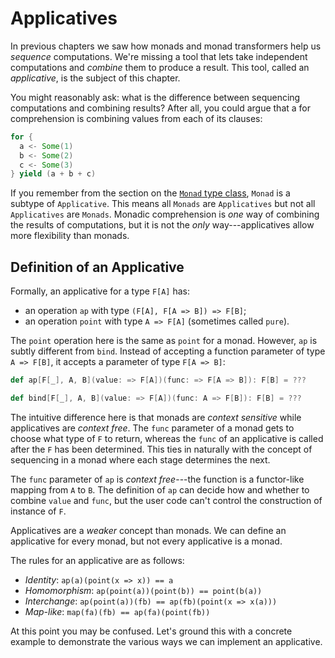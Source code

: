 # Applicatives

In previous chapters we saw how monads and monad transformers help us *sequence* computations. We're missing a tool that lets take independent computations and *combine* them to produce a result. This tool, called an *applicative*, is the subject of this chapter.

You might reasonably ask: what is the difference between sequencing computations and combining results? After all, you could argue that a for comprehension is combining values from each of its clauses:

~~~ scala
for {
  a <- Some(1)
  b <- Some(2)
  c <- Some(3)
} yield (a + b + c)
~~~

If you remember from the section on the [`Monad` type class](#monad-type-class), `Monad` is a subtype of `Applicative`. This means all `Monads` are `Applicatives` but not all `Applicatives` are `Monads`. Monadic comprehension is *one* way of combining the results of computations, but it is not the *only* way---applicatives allow more flexibility than monads.

## Definition of an Applicative

Formally, an applicative for a type `F[A]` has:

 - an operation `ap` with type `(F[A], F[A => B]) => F[B]`;
 - an operation `point` with type `A => F[A]` (sometimes called `pure`).

The `point` operation here is the same as `point` for a monad. However, `ap` is subtly different from `bind`. Instead of accepting a function parameter of type `A => F[B]`, it accepts a parameter of type `F[A => B]`:

~~~ scala
def ap[F[_], A, B](value: => F[A])(func: => F[A => B]): F[B] = ???

def bind[F[_], A, B](value: => F[A])(func: A => F[B]): F[B] = ???
~~~

The intuitive difference here is that monads are *context sensitive* while applicatives are *context free*. The `func` parameter of a monad gets to choose what type of `F` to return, whereas the `func` of an applicative is called after the `F` has been determined. This ties in naturally with the concept of sequencing in a monad where each stage determines the next.

The `func` parameter of `ap` is *context free*---the function is a functor-like mapping from `A` to `B`. The definition of `ap` can decide how and whether to combine `value` and `func`, but the user code can't control the construction of instance of `F`.

Applicatives are a *weaker* concept than monads. We can define an applicative for every monad, but not every applicative is a monad.

The rules for an applicative are as follows:

 - *Identity*: `ap(a)(point(x => x)) == a`
 - *Homomorphism*: `ap(point(a))(point(b)) == point(b(a))`
 - *Interchange*: `ap(point(a))(fb) == ap(fb)(point(x => x(a)))`
 - *Map-like*: `map(fa)(fb) == ap(fa)(point(fb))`

At this point you may be confused. Let's ground this with a concrete example to demonstrate the various ways we can implement an applicative.
